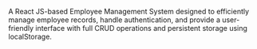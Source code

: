 A React JS-based Employee Management System designed to efficiently manage employee records, handle authentication, and provide a user-friendly interface with full CRUD operations and persistent storage using localStorage.
